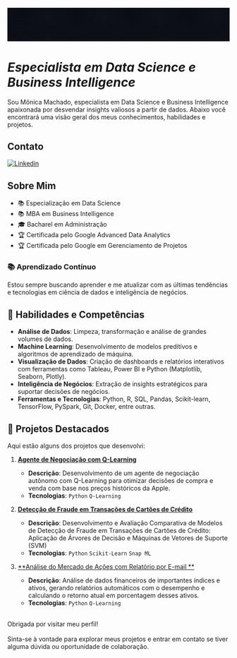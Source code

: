![Especialista em Data Science e Business Intelligence](capa-seja-capaz.gif)
# *Especialista em Data Science e Business Intelligence*



Sou Mônica Machado, especialista em Data Science e Business Intelligence apaixonada por desvendar insights valiosos a partir de dados. 
Abaixo você encontrará uma visão geral dos meus conhecimentos, habilidades e projetos.

## Contato
[![Linkedin](https://img.shields.io/badge/-monicaalessandra-blue?style=flat-square&logo=Linkedin&logoColor=white&link=LINK-DO-SEU-LINKEDIN)](https://www.linkedin.com/in/monicaalessandra/)

## Sobre Mim

- 📚 Especialização em Data Science
- 📚 MBA em Business Intelligence
- 🎓 Bacharel em Administração
- 🏆 Certificada pelo Google Advanced Data Analytics
- 🏆 Certificada pelo Google em Gerenciamento de Projetos

### 📚 Aprendizado Contínuo

Estou sempre buscando aprender e me atualizar com as últimas tendências e tecnologias em ciência de dados e inteligência de negócios. 
  
## 🚀 Habilidades e Competências

- **Análise de Dados**: Limpeza, transformação e análise de grandes volumes de dados.
- **Machine Learning**: Desenvolvimento de modelos preditivos e algoritmos de aprendizado de máquina.
- **Visualização de Dados**: Criação de dashboards e relatórios interativos com ferramentas como Tableau, Power BI e Python (Matplotlib, Seaborn, Plotly).
- **Inteligência de Negócios**: Extração de insights estratégicos para suportar decisões de negócios.
- **Ferramentas e Tecnologias**: Python, R, SQL, Pandas, Scikit-learn, TensorFlow, PySpark, Git, Docker, entre outras.

## 📂 Projetos Destacados

Aqui estão alguns dos projetos que desenvolvi:

1. [**Agente de Negociação com Q-Learning**](https://github.com/monicamachadodev/Agente-de-negocios)
   - **Descrição**: Desenvolvimento de um agente de negociação autônomo com Q-Learning para otimizar decisões de compra e venda com base nos preços históricos da Apple.
   - **Tecnologias**: `Python` `Q-Learning`

2. [**Detecção de Fraude em Transações de Cartões de Crédito**](https://github.com/monicamachadodev/Deteccao-fraude-cartao-credito)
   - **Descrição**: Desenvolvimento e Avaliação Comparativa de Modelos de Detecção de Fraude em Transações de Cartões de Crédito: Aplicação de Árvores de Decisão e Máquinas de Vetores de Suporte (SVM)
   - **Tecnologias**: `Python` `Scikit-Learn` `Snap ML`
     
3. [**Análise do Mercado de Ações com Relatório por E-mail **](https://github.com/monicamachadodev/projeto-analise-de-dados-financeiros)
   - **Descrição**: Análise de dados financeiros de importantes índices e ativos, gerando relatórios automáticos com o desempenho e calculando o retorno atual em porcentagem desses ativos.
   - **Tecnologias**: `Python` `Q-Learning`
<br>
Obrigada por visitar meu perfil!
<br><br>
Sinta-se à vontade para explorar meus projetos e entrar em contato se tiver alguma dúvida ou oportunidade de colaboração.


<!-- [![Badge de Data Science](https://img.shields.io/badge/Data%20Science-Enthusiast-blue)](https://github.com/monicamachadodev) --!>

